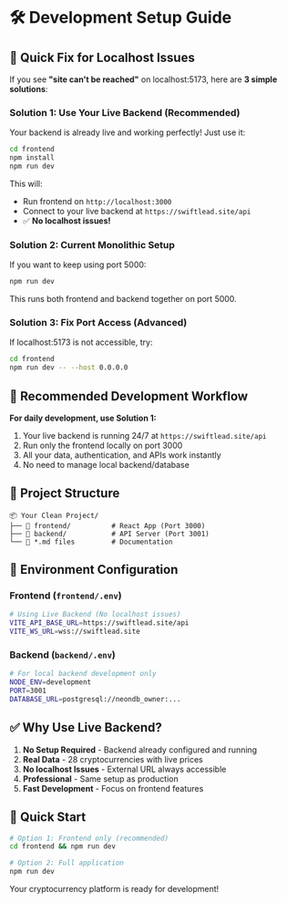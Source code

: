 # 🛠️ Development Setup Guide

## 🚨 **Quick Fix for Localhost Issues**

If you see **"site can't be reached"** on localhost:5173, here are **3 simple solutions**:

### **Solution 1: Use Your Live Backend (Recommended)**
Your backend is already live and working perfectly! Just use it:

```bash
cd frontend
npm install
npm run dev
```

This will:
- Run frontend on `http://localhost:3000` 
- Connect to your live backend at `https://swiftlead.site/api`
- ✅ **No localhost issues!**

### **Solution 2: Current Monolithic Setup**
If you want to keep using port 5000:

```bash
npm run dev
```

This runs both frontend and backend together on port 5000.

### **Solution 3: Fix Port Access (Advanced)**
If localhost:5173 is not accessible, try:

```bash
cd frontend
npm run dev -- --host 0.0.0.0
```

## 🎯 **Recommended Development Workflow**

**For daily development, use Solution 1:**
1. Your live backend is running 24/7 at `https://swiftlead.site/api`
2. Run only the frontend locally on port 3000
3. All your data, authentication, and APIs work instantly
4. No need to manage local backend/database

## 📁 **Project Structure**

```
📦 Your Clean Project/
├── 📁 frontend/          # React App (Port 3000)
├── 📁 backend/           # API Server (Port 3001) 
└── 📄 *.md files         # Documentation
```

## 🔧 **Environment Configuration**

### **Frontend** (`frontend/.env`)
```bash
# Using Live Backend (No localhost issues)
VITE_API_BASE_URL=https://swiftlead.site/api
VITE_WS_URL=wss://swiftlead.site
```

### **Backend** (`backend/.env`) 
```bash
# For local backend development only
NODE_ENV=development
PORT=3001
DATABASE_URL=postgresql://neondb_owner:...
```

## ✅ **Why Use Live Backend?**

1. **No Setup Required** - Backend already configured and running
2. **Real Data** - 28 cryptocurrencies with live prices
3. **No localhost Issues** - External URL always accessible
4. **Professional** - Same setup as production
5. **Fast Development** - Focus on frontend features

## 🚀 **Quick Start**

```bash
# Option 1: Frontend only (recommended)
cd frontend && npm run dev

# Option 2: Full application  
npm run dev
```

Your cryptocurrency platform is ready for development!